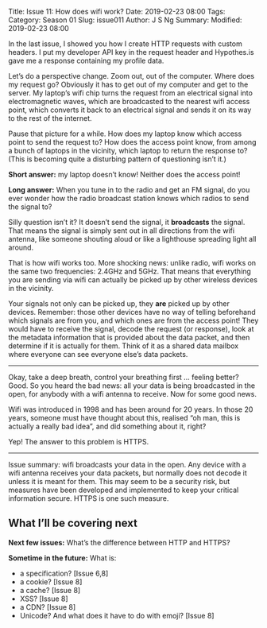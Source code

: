 Title: Issue 11: How does wifi work?
Date: 2019-02-23 08:00
Tags: 
Category: Season 01
Slug: issue011
Author: J S Ng
Summary: 
Modified: 2019-02-23 08:00

In the last issue, I showed you how I create HTTP requests with custom headers. I put my developer API key in the request header and Hypothes.is gave me a response containing my profile data.

Let’s do a perspective change. Zoom out, out of the computer. Where does my request go? Obviously it has to get out of my computer and get to the server. My laptop’s wifi chip turns the request from an electrical signal into electromagnetic waves, which are broadcasted to the nearest wifi access point, which converts it back to an electrical signal and sends it on its way to the rest of the internet.

Pause that picture for a while. How does my laptop know which access point to send the request to? How does the access point know, from among a bunch of laptops in the vicinity, which laptop to return the response to? (This is becoming quite a disturbing pattern of questioning isn’t it.)

**Short answer:** my laptop doesn’t know! Neither does the access point!

**Long answer:** When you tune in to the radio and get an FM signal, do you ever wonder how the radio broadcast station knows which radios to send the signal to?

Silly question isn’t it? It doesn’t send the signal, it **broadcasts** the signal. That means the signal is simply sent out in all directions from the wifi antenna, like someone shouting aloud or like a lighthouse spreading light all around.

That is how wifi works too. More shocking news: unlike radio, wifi works on the same two frequencies: 2.4GHz and 5GHz. That means that everything you are sending via wifi can actually be picked up by other wireless devices in the vicinity.

Your signals not only can be picked up, they **are** picked up by other devices. Remember: those other devices have no way of telling beforehand which signals are from you, and which ones are from the access point! They would have to receive the signal, decode the request (or response), look at the metadata information that is provided about the data packet, and then determine if it is actually for them. Think of it as a shared data mailbox where everyone can see everyone else’s data packets.

-----

Okay, take a deep breath, control your breathing first … feeling better? Good. So you heard the bad news: all your data is being broadcasted in the open, for anybody with a wifi antenna to receive. Now for some good news.

Wifi was introduced in 1998 and has been around for 20 years. In those 20 years, someone must have thought about this, realised “oh man, this is actually a really bad idea”, and did something about it, right?

Yep! The answer to this problem is HTTPS.

-----

Issue summary: wifi broadcasts your data in the open. Any device with a wifi antenna receives your data packets, but normally does not decode it unless it is meant for them. This may seem to be a security risk, but measures have been developed and implemented to keep your critical information secure. HTTPS is one such measure.

## What I’ll be covering next

**Next few issues:** What’s the difference between HTTP and HTTPS?

**Sometime in the future:** What is:

- a specification? [Issue 6,8]
- a cookie? [Issue 8]
- a cache? [Issue 8]
- XSS? [Issue 8]
- a CDN? [Issue 8]
- Unicode? And what does it have to do with emoji? [Issue 8]
